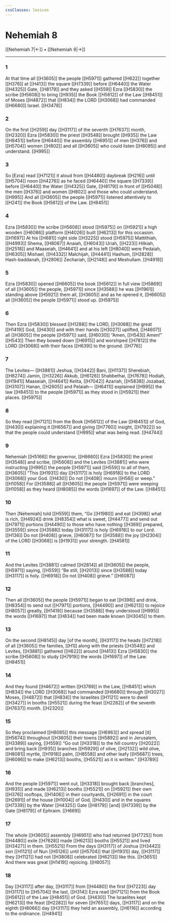 ```yaml
---
cssClasses: lexicon
---
```


# Nehemiah 8

[[Nehemiah 7|←]] • [[Nehemiah 9|→]]

---

### 1
At that time all [[H3605]] the people [[H5971]] gathered [[H622]] together [[H376]] at [[H413]] the square [[H7339]] before [[H6440]] the Water [[H4325]] Gate, [[H8179]] and they asked [[H559]] Ezra [[H5830]] the scribe [[H5608]] to bring [[H935]] the Book [[H5612]] of the Law [[H8451]] of Moses [[H4872]] that [[H834]] the LORD [[H3068]] had commanded [[H6680]] Israel. [[H3478]]

### 2
On the first [[H259]] day [[H3117]] of the seventh [[H7637]] month, [[H2320]] Ezra [[H5830]] the priest [[H3548]] brought [[H935]] the Law [[H8451]] before [[H6440]] the assembly [[H6951]] of men [[H376]] and [[H5704]] women [[H802]] and all [[H3605]] who could listen [[H8085]] and understand. [[H995]]

### 3
So [Ezra] read [[H7121]] it aloud  from [[H4480]] daybreak [[H216]] until [[H5704]] noon [[H4276]] as he faced [[H6440]] the square [[H7339]] before [[H6440]] the Water [[H4325]] Gate, [[H8179]] in front of [[H5048]] the men [[H376]] and women [[H802]] and those who could understand. [[H995]] And all [[H3605]] the people [[H5971]] listened attentively to [[H241]] the Book [[H5612]] of the Law. [[H8451]]

### 4
Ezra [[H5830]] the scribe [[H5608]] stood [[H5975]] on [[H5921]] a high wooden [[H6086]] platform [[H4026]] built [[H6213]] for this occasion. [[H1697]] At his [[H681]] right side [[H3225]] stood [[H5975]] Mattithiah, [[H4993]] Shema, [[H8087]] Anaiah, [[H6043]] Uriah, [[H223]] Hilkiah, [[H2518]] and Maaseiah, [[H4641]] and at his left [[H8040]] were Pedaiah, [[H6305]] Mishael, [[H4332]] Malchijah, [[H4441]] Hashum, [[H2828]] Hash-baddanah, [[H2806]] Zechariah, [[H2148]] and Meshullam. [[H4918]]

### 5
Ezra [[H5830]] opened [[H6605]] the book [[H5612]] in full view [[H5869]] of all [[H3605]] the people, [[H5971]] since [[H3588]] he was [[H1961]] standing above [[H5921]] them all, [[H3605]] and as he opened it, [[H6605]] all [[H3605]] the people [[H5971]] stood up. [[H5975]]

### 6
Then Ezra [[H5830]] blessed [[H1288]] the LORD, [[H3068]] the great [[H1419]] God, [[H430]] and with their hands [[H3027]] uplifted, [[H4607]] all [[H3605]] the people [[H5971]] said, [[H6030]] “Amen, [[H543]] Amen!” [[H543]] Then they bowed down [[H6915]] and worshiped [[H7812]] the LORD [[H3068]] with their faces [[H639]] to the ground. [[H776]]

### 7
The Levites— [[H3881]] Jeshua, [[H3442]] Bani, [[H1137]] Sherebiah, [[H8274]] Jamin, [[H3226]] Akkub, [[H6126]] Shabbethai, [[H7678]] Hodiah, [[H1941]] Maaseiah, [[H4641]] Kelita, [[H7042]] Azariah, [[H5838]] Jozabad, [[H3107]] Hanan, [[H2605]] and Pelaiah— [[H6411]] explained [[H995]] the law [[H8451]] to the people [[H5971]] as they stood in [[H5921]] their places. [[H5975]]

### 8
So they read [[H7121]] from the Book [[H5612]] of the Law [[H8451]] of God, [[H430]] explaining it [[H6567]] and giving [[H7760]] insight, [[H7922]] so that the people could understand [[H995]] what was being read. [[H4744]]

### 9
Nehemiah [[H5166]] the governor, [[H8660]] Ezra [[H5830]] the priest [[H3548]] and scribe, [[H5608]] and the Levites [[H3881]] who were instructing [[H995]] the people [[H5971]] said [[H559]] to all of them, [[H3605]] “This [[H1931]] day [[H3117]] is holy [[H6918]] to the LORD [[H3068]] your God. [[H430]] Do not [[H408]] mourn [[H56]] or weep.” [[H1058]] For [[H3588]] all [[H3605]] the people [[H5971]] were weeping [[H1058]] as they heard [[H8085]] the words [[H1697]] of the Law. [[H8451]]

### 10
Then [Nehemiah] told [[H559]] them,  “Go [[H1980]] and eat [[H398]] what is rich, [[H4924]] drink [[H8354]] what is sweet, [[H4477]] and send out [[H7971]] portions [[H4490]] to those who have nothing [[H369]] prepared, [[H3559]] since [[H3588]] today [[H3117]] is holy [[H6918]] to our Lord. [[H136]] Do not [[H408]] grieve, [[H6087]] for [[H3588]] the joy [[H2304]] of the LORD [[H3068]] is [[H1931]] your strength. [[H4581]]

### 11
And the Levites [[H3881]] calmed [[H2814]] all [[H3605]] the people, [[H5971]] saying, [[H559]] “Be still, [[H2013]] since [[H3588]] today [[H3117]] is holy. [[H6918]] Do not [[H408]] grieve.” [[H6087]]

### 12
Then all [[H3605]] the people [[H5971]] began to eat [[H398]] and drink, [[H8354]] to send out [[H7971]] portions, [[H4490]] and [[H6213]] to rejoice [[H8057]] greatly, [[H1419]] because [[H3588]] they understood [[H995]] the words [[H1697]] that [[H834]] had been made known [[H3045]] to them. 

### 13
On the second [[H8145]] day [of the month], [[H3117]] the heads [[H7218]] of all [[H3605]] the families, [[H1]] along with the priests [[H3548]] and Levites, [[H3881]] gathered [[H622]] around [[H413]] Ezra [[H5830]] the scribe [[H5608]] to study [[H7919]] the words [[H1697]] of the Law. [[H8451]]

### 14
And they found [[H4672]] written [[H3789]] in the Law, [[H8451]] which [[H834]] the LORD [[H3068]] had commanded [[H6680]] through [[H3027]] Moses, [[H4872]] that [[H834]] the Israelites [[H1121]] were to dwell [[H3427]] in booths [[H5521]] during the feast [[H2282]] of the seventh [[H7637]] month. [[H2320]]

### 15
So they proclaimed [[H8085]] this message [[H6963]] and spread [it] [[H5674]] throughout [[H3605]] their towns [[H5892]] and in Jerusalem, [[H3389]] saying, [[H559]] “Go out [[H3318]] to the hill country [[H2022]] and bring back [[H935]] branches [[H5929]] of olive, [[H2132]] wild olive, [[H8081]] myrtle, [[H1918]] palm, [[H8558]] and other leafy [[H5687]] trees, [[H6086]] to make [[H6213]] booths, [[H5521]] as it is written.” [[H3789]]

### 16
And the people [[H5971]] went out, [[H3318]] brought back [branches], [[H935]] and made [[H6213]] booths [[H5521]] on [[H5921]] their own [[H376]] rooftops, [[H1406]] in their courtyards, [[H2691]] in the court [[H2691]] of the house [[H1004]] of God, [[H430]] and in the squares [[H7339]] by the Water [[H4325]] Gate [[H8179]] [and] [[H7339]] by the Gate [[H8179]] of Ephraim. [[H669]]

### 17
The whole [[H3605]] assembly [[H6951]] who had returned [[H7725]] from [[H4480]] exile [[H7628]] made [[H6213]] booths [[H5521]] and lived [[H3427]] in them. [[H5521]] From the days [[H3117]] of Joshua [[H3442]] son [[H1121]] of Nun [[H5126]] until [[H5704]] that [[H1931]] day, [[H3117]] they [[H1121]] had not [[H3808]] celebrated [[H6213]] like this. [[H3651]] And there was great [[H1419]] rejoicing. [[H8057]]

### 18
Day [[H3117]] after day, [[H3117]] from [[H4480]] the first [[H7223]] day [[H3117]] to [[H5704]] the last, [[H314]] Ezra read [[H7121]] from the Book [[H5612]] of the Law [[H8451]] of God. [[H430]] The Israelites kept [[H6213]] the feast [[H2282]] for seven [[H7651]] days, [[H3117]] and on the eighth [[H8066]] day [[H3117]] they held an assembly, [[H6116]] according to the ordinance. [[H4941]]

